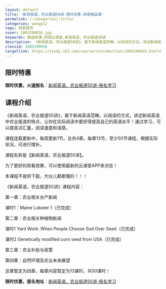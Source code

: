 ```yaml
---
layout: default
title: '新闻英语，农业报道50讲-限时优惠-网易精品课'
permalink: /:categories/:title/
categories: wangyi2
tags: 网易提供
cover: 1003290016.jpg
keywords: 精选网课,网易云课堂,新闻英语，农业报道50讲
description: 《新闻英语，农业报道50讲》，属于新闻英语范畴。以阅读的方式，讲述新闻英语中农业报道的特点，让你在实际阅读中更好得提高自
classid: 1003290016
targetlink: https://study.163.com/course/introduction/1003290016.htm?share=1&shareId=1025206652&utm_campaign=share&utm_medium=iphoneShare&utm_source=&utm_u=1025206652
---
```


## 限时特惠

**限时优惠，火速报名**：[新闻英语，农业报道50讲-报名学习](https://study.163.com/course/introduction/1003290016.htm?share=1&shareId=1025206652&utm_campaign=share&utm_medium=iphoneShare&utm_source=&utm_u=1025206652)

## 课程介绍

《新闻英语，农业报道50讲》，属于新闻英语范畴。以阅读的方式，讲述新闻英语中农业报道的特点，让你在实际阅读中更好得提高自己的英语水平！通过学习，可以提高词汇量，阅读速度和语感。

课程连载更新中，每周更新1节。总共4章，每章13节，至少50节课程，根据实际状况，可进行增补。

课程名称是【新闻英语，农业报道50讲】。

为了更好的观看效果，可以使用最新的云课堂APP来浏览！

本课程不提供下载，大伙儿都都懂的！！！

《新闻英语，农业报道50讲》课程内容：

第一章：农业相关水产新闻

课时1：Maine Lobster 1（已完成）

第二章：农业相关种植物新闻

课时1 Yard Work: When People Choose Sod Over Seed（已完成）

课时2 Genetically  modified corn seed from USA（已完成）

第三章：农业补助与政策

第四章：自然环境及农业未来展望

总章暂定为四章，每章内容暂定为13课时，共50课时！

**限时优惠，报名地址**：[新闻英语，农业报道50讲-报名学习](https://study.163.com/course/introduction/1003290016.htm?share=1&shareId=1025206652&utm_campaign=share&utm_medium=iphoneShare&utm_source=&utm_u=1025206652)

